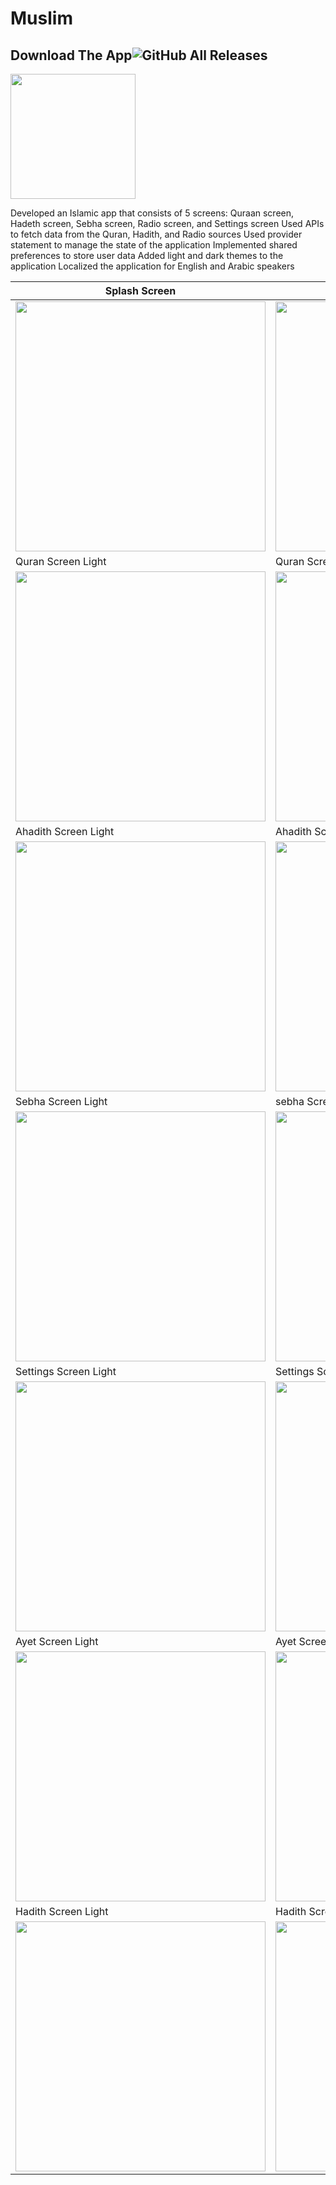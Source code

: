 # Muslim

## Download The App![GitHub All Releases](https://img.shields.io/github/downloads/HusseinMohamed99/Muslim_app/total?color=green)
<a href="https://github.com/HusseinMohamed99/Muslim_app/releases/download/v2.0.0/Muslim_App.apk"><img src="https://playerzon.com/asset/download.png" width="200"></img></a>

Developed an Islamic app that consists of 5 screens: Quraan screen, Hadeth screen, Sebha screen, Radio screen, and Settings screen
Used APIs to fetch data from the Quran, Hadith, and Radio sources
Used provider statement to manage the state of the application
Implemented shared preferences to store user data
Added light and dark themes to the application
Localized the application for English and Arabic speakers

| Splash Screen | Splash Dark                       |
|------|-------------------------------------------|
|<img src="assets/splash.png" width="400">| <img src="assets/splash_dark.png" width="400"> |
| Quran Screen Light | Quran Screen Dark                       |
| <img src="assets/1.jpg" width="400"> | <img src="assets/7.jpg" width="400"> |
| Ahadith Screen Light |  Ahadith Screen Dark                       |
| <img src="assets/2.jpg" width="400"> | <img src="assets/8.jpg" width="400"> |
| Sebha Screen Light | sebha Screen Dark                       |
| <img src="assets/3.jpg" width="400"> | <img src="assets/9.jpg" width="400"> |
| Settings Screen Light | Settings Screen Dark                       |
| <img src="assets/4.jpg" width="400"> | <img src="assets/10.jpg" width="400"> |
| Ayet Screen Light | Ayet Screen Dark                       |
| <img src="assets/5.jpg" width="400"> | <img src="assets/11.jpg" width="400"> |
| Hadith Screen Light | Hadith Screen Dark                       |
| <img src="assets/6.jpg" width="400"> | <img src="assets/12.jpg" width="400"> |
